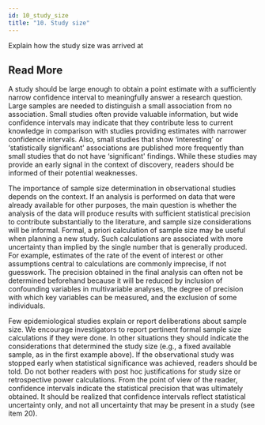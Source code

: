 ```yaml
---
id: 10_study_size
title: "10. Study size"
---
```

Explain how the study size was arrived at

## Read More

A study should be large enough to obtain a point estimate with a sufficiently narrow confidence interval to meaningfully answer a research question. Large samples are needed to distinguish a small association from no association. Small studies often provide valuable information, but wide confidence intervals may indicate that they contribute less to current knowledge in comparison with studies providing estimates with narrower confidence intervals. Also, small studies that show ‘interesting' or ‘statistically significant' associations are published more frequently than small studies that do not have ‘significant' findings. While these studies may provide an early signal in the context of discovery, readers should be informed of their potential weaknesses.

The importance of sample size determination in observational studies depends on the context. If an analysis is performed on data that were already available for other purposes, the main question is whether the analysis of the data will produce results with sufficient statistical precision to contribute substantially to the literature, and sample size considerations will be informal. Formal, a priori calculation of sample size may be useful when planning a new study. Such calculations are associated with more uncertainty than implied by the single number that is generally produced. For example, estimates of the rate of the event of interest or other assumptions central to calculations are commonly imprecise, if not guesswork. The precision obtained in the final analysis can often not be determined beforehand because it will be reduced by inclusion of confounding variables in multivariable analyses, the degree of precision with which key variables can be measured, and the exclusion of some individuals.

Few epidemiological studies explain or report deliberations about sample size. We encourage investigators to report pertinent formal sample size calculations if they were done. In other situations they should indicate the considerations that determined the study size (e.g., a fixed available sample, as in the first example above). If the observational study was stopped early when statistical significance was achieved, readers should be told. Do not bother readers with post hoc justifications for study size or retrospective power calculations. From the point of view of the reader, confidence intervals indicate the statistical precision that was ultimately obtained. It should be realized that confidence intervals reflect statistical uncertainty only, and not all uncertainty that may be present in a study (see item 20).